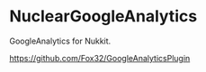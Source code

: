 # NuclearGoogleAnalytics
 GoogleAnalytics for Nukkit.
 
 https://github.com/Fox32/GoogleAnalyticsPlugin
